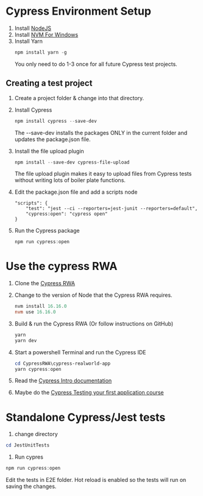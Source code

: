 # Cypress Environment Setup
1. Install [NodeJS](https://nodejs.org/en)
1. Install [NVM For Windows](https://github.com/coreybutler/nvm-windows/releases)
1. Install Yarn
   ```Powershell
   npm install yarn -g
   ```
   You only need to do 1-3 once for all future Cypress test projects.

## Creating a test project

1. Create a project folder & change into that directory.
1. Install Cypress
   ```Powershell
   npm install cypress --save-dev
   ```
   The --save-dev installs the packages ONLY in the current folder and updates the package.json file.

1. Install the file upload plugin

   ```Powershell
   npm install --save-dev cypress-file-upload
   ```

   The file upload plugin makes it easy to upload files from Cypress tests without writing lots of boiler plate functions.

1. Edit the package.json file and add a scripts node
   ```
   "scripts": {
       "test": "jest --ci --reporters=jest-junit --reporters=default",
       "cypress:open": "cypress open"
   }
   ```
1. Run the Cypress package
   ```Powershell
   npm run cypress:open
   ```

# Use the cypress RWA

1. Clone the [Cypress RWA](https://github.com/cypress-io/cypress-realworld-app)

1. Change to the version of Node that the Cypress RWA requires.

   ```powershell
   nvm install 16.16.0
   nvm use 16.16.0
   ```
1. Build & run the Cypress RWA (Or follow instructions on GitHub)

   ```powershell
   yarn
   yarn dev
   ```

1. Start a powershell Terminal and run the Cypress IDE

   ```Powershell
   cd CypressRWA\cypress-realworld-app
   yarn cypress:open
   ```

1. Read the [Cypress Intro documentation](https://docs.cypress.io/guides/core-concepts/introduction-to-cypress)
1. Maybe do the [Cypress Testing your first application course](https://learn.cypress.io/testing-your-first-application)

# Standalone Cypress/Jest tests

1. change directory

```powershell
cd JestUnitTests
```

1. Run cypres

```Powershell
npm run cypress:open
```
Edit the tests in E2E folder. Hot reload is enabled so the tests will run on saving the changes.
